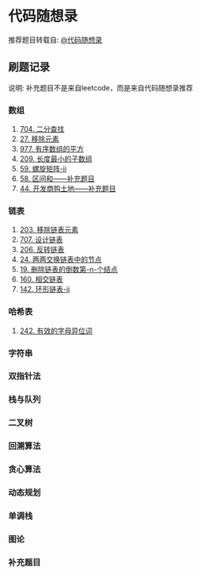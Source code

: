 # 代码随想录

推荐题目转载自: [@代码随想录](https://www.programmercarl.com)

## 刷题记录

说明: 补充题目不是来自leetcode，而是来自代码随想录推荐

### 数组

1. [704. 二分查找](leetcode\Java\704.二分查找.java)
2. [27. 移除元素](leetcode\Java\27.移除元素.java)
3. [977. 有序数组的平方](leetcode\Java\977.有序数组的平方.java)
4. [209. 长度最小的子数组](leetcode\Java\209.长度最小的子数组.java)
5. [59. 螺旋矩阵-ii](leetcode\Java\59.螺旋矩阵-ii.java)
6. [58. 区间和——补充题目](leetcode\Java\58.区间和.java)
7. [44. 开发商购土地——补充题目](leetcode\Java\44.开发商购买土地.java)

### 链表

1. [203. 移除链表元素](leetcode\Java\203.移除链表元素.java)
2. [707. 设计链表](leetcode\Java\707.设计链表.java)
3. [206. 反转链表](leetcode\Java\206.反转链表.java)
4. [24. 两两交换链表中的节点](leetcode\Java\24.两两交换链表中的节点.java)
5. [19. 删除链表的倒数第-n-个结点](leetcode\Java\19.删除链表的倒数第-n-个结点.java)
6. [160. 相交链表](leetcode\Java\160.相交链表.java)
7. [142. 环形链表-ii](leetcode\Java\142.环形链表-ii.java)

### 哈希表

1. [242. 有效的字母异位词](leetcode\Java\242.有效的字母异位词.java)

### 字符串

### 双指针法

### 栈与队列

### 二叉树

### 回溯算法

### 贪心算法

### 动态规划

### 单调栈

### 图论

### 补充题目
